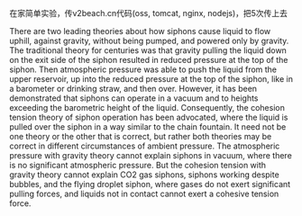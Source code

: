 在家简单实验，传v2beach.cn代码(oss, tomcat, nginx, nodejs)，把5次传上去

There are two leading theories about how siphons cause liquid to flow uphill, against gravity, without being pumped, and powered only by gravity. The traditional theory for centuries was that gravity pulling the liquid down on the exit side of the siphon resulted in reduced pressure at the top of the siphon. Then atmospheric pressure was able to push the liquid from the upper reservoir, up into the reduced pressure at the top of the siphon, like in a barometer or drinking straw, and then over. However, it has been demonstrated that siphons can operate in a vacuum and to heights exceeding the barometric height of the liquid. Consequently, the cohesion tension theory of siphon operation has been advocated, where the liquid is pulled over the siphon in a way similar to the chain fountain. It need not be one theory or the other that is correct, but rather both theories may be correct in different circumstances of ambient pressure. The atmospheric pressure with gravity theory cannot explain siphons in vacuum, where there is no significant atmospheric pressure. But the cohesion tension with gravity theory cannot explain CO2 gas siphons, siphons working despite bubbles, and the flying droplet siphon, where gases do not exert significant pulling forces, and liquids not in contact cannot exert a cohesive tension force.